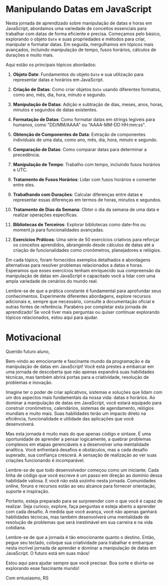 # Manipulando Datas em JavaScript

Nesta jornada de aprendizado sobre manipulação de datas e horas em JavaScript, abordamos uma variedade de conceitos essenciais para trabalhar com datas de forma eficiente e precisa. Começamos pelo básico, explorando o objeto `Date` e suas propriedades e métodos para criar, manipular e formatar datas. Em seguida, mergulhamos em tópicos mais avançados, incluindo manipulação de tempo, fusos horários, cálculos de durações e muito mais.

Aqui estão os principais tópicos abordados:

1. **Objeto Date**: Fundamentos do objeto `Date` e sua utilização para representar datas e horários em JavaScript.

2. **Criação de Datas**: Como criar objetos `Date` usando diferentes formatos, como ano, mês, dia, hora, minuto e segundo.

3. **Manipulação de Datas**: Adição e subtração de dias, meses, anos, horas, minutos e segundos de datas existentes.

4. **Formatação de Datas**: Como formatar datas em strings legíveis para humanos, como "DD/MM/AAAA" ou "AAAA-MM-DD HH:mm:ss".

5. **Obtenção de Componentes de Data**: Extração de componentes individuais de uma data, como ano, mês, dia, hora, minuto e segundo.

6. **Comparação de Datas**: Como comparar datas para determinar a precedência.

7. **Manipulação de Tempo**: Trabalho com tempo, incluindo fusos horários e UTC.

8. **Tratamento de Fusos Horários**: Lidar com fusos horários e converter entre eles.

9. **Trabalhando com Durações**: Calcular diferenças entre datas e representar essas diferenças em termos de horas, minutos e segundos.

10. **Tratamento de Dias da Semana**: Obter o dia da semana de uma data e realizar operações específicas.

11. **Bibliotecas de Terceiros**: Explorar bibliotecas como date-fns ou moment.js para funcionalidades avançadas.

12. **Exercícios Práticos**: Uma série de 50 exercícios criativos para reforçar os conceitos aprendidos, abrangendo desde cálculos de datas até a criação de funcionalidades como cronômetros, planejadores e relógios.

Em cada tópico, foram fornecidos exemplos detalhados e abordagens alternativas para resolver problemas relacionados a datas e horas. Esperamos que esses exercícios tenham enriquecido sua compreensão da manipulação de datas em JavaScript e capacitado você a lidar com uma ampla variedade de cenários do mundo real.

Lembre-se de que a prática constante é fundamental para aprofundar seus conhecimentos. Experimente diferentes abordagens, explore recursos adicionais e, sempre que necessário, consulte a documentação oficial e outras fontes de referência. Parabéns por completar esta jornada de aprendizado! Se você tiver mais perguntas ou quiser continuar explorando tópicos relacionados, estou aqui para ajudar.

# Motivacional

Querido futuro aluno,

Bem-vindo ao emocionante e fascinante mundo da programação e da manipulação de datas em JavaScript! Você está prestes a embarcar em uma jornada de descoberta que não apenas expandirá suas habilidades técnicas, mas também abrirá portas para a criatividade, resolução de problemas e inovação.

Imagine ter o poder de criar aplicativos, sistemas e soluções que lidam com um dos aspectos mais fundamentais da nossa vida: datas e horários. Ao dominar a manipulação de datas em JavaScript, você estará equipado para construir cronômetros, calendários, sistemas de agendamento, relógios mundiais e muito mais. Suas habilidades terão um impacto direto na eficiência, funcionalidade e utilidade das aplicações que você desenvolverá.

Mas esta jornada é muito mais do que apenas código e sintaxe. É uma oportunidade de aprender a pensar logicamente, a quebrar problemas complexos em etapas gerenciáveis e a desenvolver uma mentalidade analítica. Você enfrentará desafios e obstáculos, mas a cada desafio superado, sua confiança crescerá. A sensação de realização ao ver suas criações funcionando é incomparável.

Lembre-se de que todo desenvolvedor começou como um iniciante. Cada linha de código que você escreve é um passo em direção ao domínio dessa habilidade valiosa. E você não está sozinho nesta jornada. Comunidades online, fóruns e recursos estão ao seu alcance para fornecer orientação, suporte e inspiração.

Portanto, esteja preparado para se surpreender com o que você é capaz de realizar. Seja curioso, explore, faça perguntas e esteja aberto a aprender com cada desafio. À medida que você avança, você não apenas ganhará habilidades técnicas, mas também desenvolverá uma mentalidade de resolução de problemas que será inestimável em sua carreira e na vida cotidiana.

Lembre-se de que a jornada é tão emocionante quanto o destino. Então, pegue seu teclado, coloque sua criatividade para trabalhar e embarque nesta incrível jornada de aprender e dominar a manipulação de datas em JavaScript. O futuro está em suas mãos!

Estou aqui para ajudar sempre que você precisar. Boa sorte e divirta-se explorando esse fascinante mundo!

Com entusiasmo, RS
